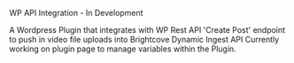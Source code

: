 WP API Integration - In Development

A Wordpress Plugin that integrates with WP Rest API 'Create Post' endpoint to push in video file uploads into Brightcove Dynamic Ingest API Currently working on plugin page to manage variables within the Plugin.